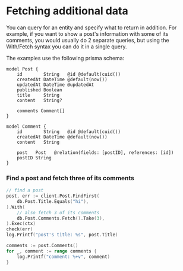 # Fetching additional data

You can query for an entity and specify what to return in addition. For example, if you want to show a post's
information with some of its comments, you would usually do 2 separate queries, but using the With/Fetch syntax you can
do it in a single query.

The examples use the following prisma schema:

```prisma
model Post {
    id        String   @id @default(cuid())
    createdAt DateTime @default(now())
    updatedAt DateTime @updatedAt
    published Boolean
    title     String
    content   String?

    comments Comment[]
}

model Comment {
    id        String   @id @default(cuid())
    createdAt DateTime @default(now())
    content   String

    post   Post   @relation(fields: [postID], references: [id])
    postID String
}
```

### Find a post and fetch three of its comments

```go
// find a post
post, err := client.Post.FindFirst(
    db.Post.Title.Equals("hi"),
).With(
    // also fetch 3 of its comments
    db.Post.Comments.Fetch().Take(3),
).Exec(ctx)
check(err)
log.Printf("post's title: %s", post.Title)

comments := post.Comments()
for _, comment := range comments {
    log.Printf("comment: %+v", comment)
}
```
